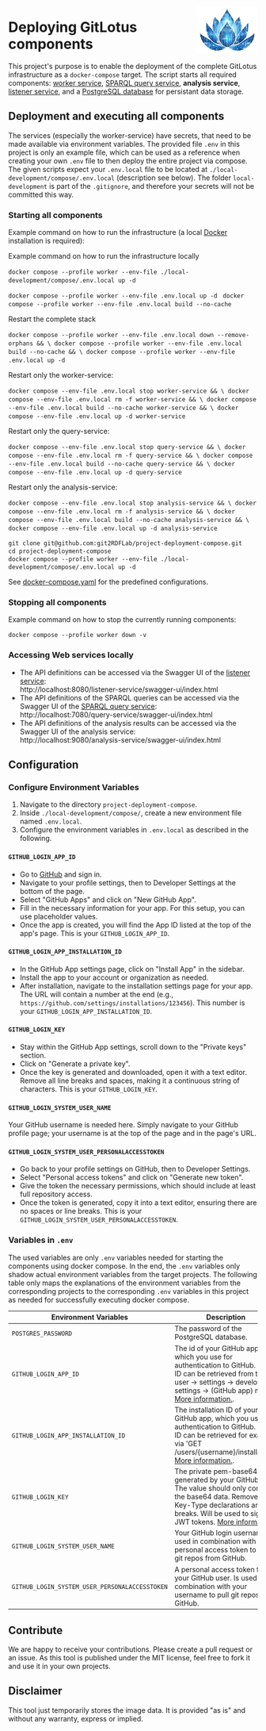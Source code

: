 <a href="https://github.com/git2RDFLab/"><img align="right" role="right" height="96" src="https://github.com/git2RDFLab/.github/blob/main/profile/images/GitLotus-logo.png?raw=true" style="height: 96px;z-index: 1000000" title="GitLotus" alt="GitLotus"/></a>

# Deploying GitLotus components

This project's purpose is to enable the deployment of the complete GitLotus infrastructure as a `docker-compose` target. 
The script starts all required components: [worker service](https://github.com/git2RDFLab/ccr-worker-prototype/), [SPARQL query service](https://github.com/git2RDFLab/sparql-query-prototype/), **analysis service**, [listener service](https://github.com/git2RDFLab/ccr-listener-prototype/), and a [PostgreSQL database](https://www.postgresql.org/) for persistant data storage.

## Deployment and executing all components

The services (especially the worker-service) have secrets, that need to be made available via environment variables. 
The provided file `.env` in this project is only an example file, which can be used as a reference when creating your own `.env` file to then deploy the entire project via compose. 
The given scripts expect your `.env.local` file to be located at `./local-development/compose/.env.local` (description see below). 
The folder `local-development` is part of the `.gitignore`, and therefore your secrets will not be committed this way.

### Starting all components

Example command on how to run the infrastructure (a local [Docker](https://www.docker.com/) installation is required):

Example command on how to run the infrastructure locally

`docker compose --profile worker --env-file ./local-development/compose/.env.local up -d`

`docker compose --profile worker --env-file .env.local up -d `
`docker compose --profile worker --env-file .env.local build --no-cache `

Restart the complete stack

`
docker compose --profile worker --env-file .env.local down --remove-orphans && \
docker compose --profile worker --env-file .env.local build --no-cache && \
docker compose --profile worker --env-file .env.local up -d
`


Restart only the worker-service:

`
docker compose --env-file .env.local stop worker-service && \
docker compose --env-file .env.local rm -f worker-service && \
docker compose --env-file .env.local build --no-cache worker-service && \
docker compose --env-file .env.local up -d worker-service
`

Restart only the query-service:

`
docker compose --env-file .env.local stop query-service && \
docker compose --env-file .env.local rm -f query-service && \
docker compose --env-file .env.local build --no-cache query-service && \
docker compose --env-file .env.local up -d query-service
`

Restart only the analysis-service:

`
docker compose --env-file .env.local stop analysis-service && \
docker compose --env-file .env.local rm -f analysis-service && \
docker compose --env-file .env.local build --no-cache analysis-service && \
docker compose --env-file .env.local up -d analysis-service
`


```ShellSession
git clone git@github.com:git2RDFLab/project-deployment-compose.git
cd project-deployment-compose
docker compose --profile worker --env-file ./local-development/compose/.env.local up -d
```

See [docker-compose.yaml](https://github.com/git2RDFLab/project-deployment-compose/blob/main/docker-compose.yaml) for the predefined configurations.

### Stopping all components

Example command on how to stop the currently running components:

```ShellSession
docker compose --profile worker down -v
```

### Accessing Web services locally

* The API definitions can be accessed via the Swagger UI of the [listener service](https://github.com/git2RDFLab/ccr-listener-prototype/):<br/>
http://localhost:8080/listener-service/swagger-ui/index.html
* The API definitions of the SPARQL queries can be accessed via the Swagger UI of the [SPARQL query service](https://github.com/git2RDFLab/sparql-query-prototype/):<br/>
http://localhost:7080/query-service/swagger-ui/index.html
* The API definitions of the analysis results can be accessed via the Swagger UI of the analysis service:<br/>
http://localhost:9080/analysis-service/swagger-ui/index.html

## Configuration

### Configure Environment Variables

1. Navigate to the directory `project-deployment-compose`.
2. Inside `./local-development/compose/`, create a new environment file named `.env.local`.
3. Configure the environment variables in `.env.local` as described in the following.

#### `GITHUB_LOGIN_APP_ID`

- Go to [GitHub](https://github.com) and sign in.
- Navigate to your profile settings, then to Developer Settings at the bottom of the page.
- Select "GitHub Apps" and click on "New GitHub App".
- Fill in the necessary information for your app. For this setup, you can use placeholder values.
- Once the app is created, you will find the App ID listed at the top of the app's page. This is your `GITHUB_LOGIN_APP_ID`.

#### `GITHUB_LOGIN_APP_INSTALLATION_ID`

- In the GitHub App settings page, click on "Install App" in the sidebar.
- Install the app to your account or organization as needed.
- After installation, navigate to the installation settings page for your app. The URL will contain a number at the end (e.g., `https://github.com/settings/installations/123456`). This number is your `GITHUB_LOGIN_APP_INSTALLATION_ID`.

#### `GITHUB_LOGIN_KEY`

- Stay within the GitHub App settings, scroll down to the "Private keys" section.
- Click on "Generate a private key".
- Once the key is generated and downloaded, open it with a text editor. Remove all line breaks and spaces, making it a continuous string of characters. This is your `GITHUB_LOGIN_KEY`.

#### `GITHUB_LOGIN_SYSTEM_USER_NAME`

Your GitHub username is needed here. Simply navigate to your GitHub profile page; your username is at the top of the page and in the page's URL.

#### `GITHUB_LOGIN_SYSTEM_USER_PERSONALACCESSTOKEN`

- Go back to your profile settings on GitHub, then to Developer Settings.
- Select "Personal access tokens" and click on "Generate new token".
- Give the token the necessary permissions, which should include at least full repository access.
- Once the token is generated, copy it into a text editor, ensuring there are no spaces or line breaks. This is your `GITHUB_LOGIN_SYSTEM_USER_PERSONALACCESSTOKEN`.

### Variables in `.env`

The used variables are only `.env` variables needed for starting the components using docker compose. 
In the end, the `.env` variables only shadow actual environment variables from the target projects. 
The following table only maps the explanations of the environment variables from the corresponding projects to the corresponding `.env` variables in this project as needed for successfully executing docker compose.

| Environment Variables                        | Description                         |
|----------------------------------------------|-----------------------------------------------------------------------------------------------------------------------------------------------------------------------------------------------------------------------------------------------------------------------------------------------------------------------------------------|
| `POSTGRES_PASSWORD`                            | The password of the PostgreSQL database.  |
| `GITHUB_LOGIN_APP_ID`                          | The id of your GitHub app, which you use for authentication to GitHub. The ID can be retrieved from the user -> settings -> developer settings -> (GitHub app) menu. [More information.](https://docs.github.com/en/apps/creating-github-apps/authenticating-with-a-github-app/generating-a-json-web-token-jwt-for-a-github-app). |
| `GITHUB_LOGIN_APP_INSTALLATION_ID`             | The installation ID of your GitHub app, which you use for authentication to GitHub. The ID can be retrieved for example via 'GET /users/{username}/installation'. [More information.](https://docs.github.com/en/apps/creating-github-apps/authenticating-with-a-github-app/authenticating-as-a-github-app-installation).         |
| `GITHUB_LOGIN_KEY`                             | The private pem-base64-key generated by your GitHub app. The value should only contain the base64 data. Remove the Key-Type declarations and line breaks. Will be used to sign JWT tokens. [More information.](https://docs.github.com/en/apps/creating-github-apps/authenticating-with-a-github-app/managing-private-keys-for-github-apps). |
| `GITHUB_LOGIN_SYSTEM_USER_NAME`                | Your GitHub login username. Is used in combination with your personal access token to pull git repos from GitHub.|
| `GITHUB_LOGIN_SYSTEM_USER_PERSONALACCESSTOKEN` | A personal access token for your GitHub user. Is used in combination with your username to pull git repos from GitHub. |

## Contribute

We are happy to receive your contributions. 
Please create a pull request or an issue. 
As this tool is published under the MIT license, feel free to fork it and use it in your own projects.

## Disclaimer

This tool just temporarily stores the image data. 
It is provided "as is" and without any warranty, express or implied.


